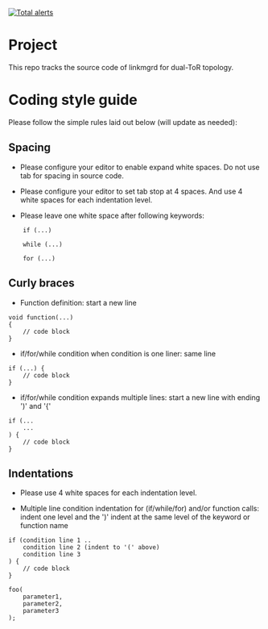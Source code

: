 [![Total alerts](https://img.shields.io/lgtm/alerts/g/Azure/sonic-linkmgrd.svg?logo=lgtm&logoWidth=18)](https://lgtm.com/projects/g/Azure/sonic-linkmgrd/alerts/)

# Project


This repo tracks the source code of linkmgrd for dual-ToR topology.

# Coding style guide

Please follow the simple rules laid out below (will update as needed):

## Spacing
- Please configure your editor to enable expand white spaces. Do not use tab for spacing in source code.

- Please configure your editor to set tab stop at 4 spaces. And use 4 white spaces for each indentation level.

- Please leave one white space after following keywords:

```
    if (...)

    while (...)

    for (...)
```

## Curly braces
- Function definition: start a new line
```
void function(...)
{
    // code block
}
```

- if/for/while condition when condition is one liner: same line
```
if (...) {
    // code block
}
```

- if/for/while condition expands multiple lines: start a new line with ending ')' and '{'
```
if (...
    ...
) {
    // code block
}
```

## Indentations
- Please use 4 white spaces for each indentation level.

- Multiple line condition indentation for (if/while/for) and/or function calls: indent one level and the ')' indent at the same level of the keyword or function name
```
if (condition line 1 ..
    condition line 2 (indent to '(' above)
    condition line 3
) {
    // code block
}

foo(
    parameter1,
    parameter2,
    parameter3
);

```

